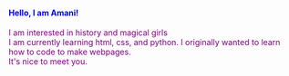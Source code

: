 <!DOCTYPE html>
<html>
 <style>
  h4 { color:blue;}
  p { color:purple;}
 </style>
 <body>
<h4> Hello, I am Amani! </h4>
<p> I am interested in history and magical girls
<br>
I am currently learning html, css, and python. I originally wanted to learn how to code to make webpages.
<br>
It's nice to meet you.
 </p>
 </body>
</html>
